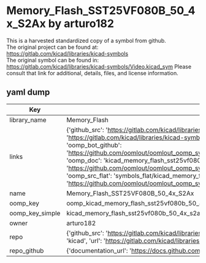 # Memory_Flash_SST25VF080B_50_4x_S2Ax by arturo182  
This is a harvested standardized copy of a symbol from github.  
The original project can be found at:  
https://gitlab.com/kicad/libraries/kicad-symbols  
The original symbol can be found in:
https://gitlab.com/kicad/libraries/kicad-symbols/Video.kicad_sym
Please consult that link for additional, details, files, and license information.  
## yaml dump  
| Key | Value |  
| --- | --- |  
| library_name | Memory_Flash |  
| links | {'github_src': 'https://gitlab.com/kicad/libraries/kicad-symbols/Video.kicad_sym', 'github_src_repo': 'https://gitlab.com/kicad/libraries/kicad-symbols', 'oomp_bot': 'kicad_memory_flash_sst25vf080b_50_4x_s2ax/working', 'oomp_bot_github': 'https://github.com/oomlout/oomlout_oomp_symbol_bot/tree/main/kicad_memory_flash_sst25vf080b_50_4x_s2ax/working', 'oomp_doc': 'kicad_memory_flash_sst25vf080b_50_4x_s2ax/working', 'oomp_doc_github': 'https://github.com/oomlout/oomlout_oomp_symbol_doc/tree/main/kicad_memory_flash_sst25vf080b_50_4x_s2ax/working', 'oomp_src_flat': 'symbols_flat/kicad_memory_flash_sst25vf080b_50_4x_s2ax/working', 'oomp_src_flat_github': 'https://github.com/oomlout/oomlout_oomp_symbol_src/tree/main/kicad_memory_flash_sst25vf080b_50_4x_s2ax/working'} |  
| name | Memory_Flash_SST25VF080B_50_4x_S2Ax |  
| oomp_key | oomp_kicad_memory_flash_sst25vf080b_50_4x_s2ax |  
| oomp_key_simple | kicad_memory_flash_sst25vf080b_50_4x_s2ax |  
| owner | arturo182 |  
| repo | {'github_src': 'https://gitlab.com/kicad/libraries/kicad-symbols/Video.kicad_sym', 'name': 'libraries/kicad-symbols', 'owner': 'kicad', 'url': 'https://gitlab.com/kicad/libraries/kicad-symbols'} |  
| repo_github | {'documentation_url': 'https://docs.github.com/rest/repos/repos#get-a-repository', 'message': 'Not Found'} |  

